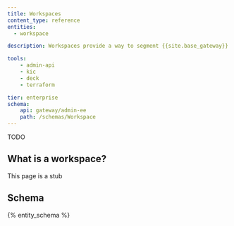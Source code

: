 ```yaml
---
title: Workspaces
content_type: reference
entities:
  - workspace

description: Workspaces provide a way to segment {{site.base_gateway}} entities. Entities in a workspace are isolated from those in other workspaces.

tools:
    - admin-api
    - kic
    - deck
    - terraform

tier: enterprise
schema:
    api: gateway/admin-ee
    path: /schemas/Workspace
---
```


TODO

## What is a workspace?

This page is a stub

## Schema

{% entity_schema %}
